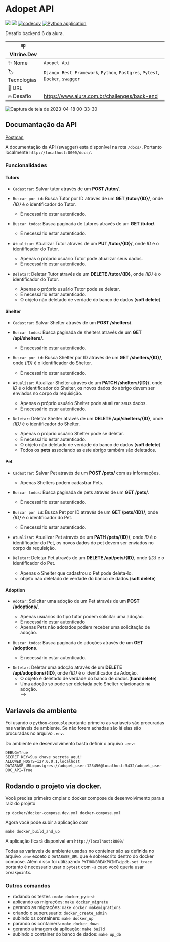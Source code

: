 # Adopet API

![](https://img.shields.io/github/last-commit/HenriqueCCdA/adopet-api?style=plasti&ccolor=blue)
![](https://img.shields.io/badge/Autor-Henrique%20C%20C%20de%20Andrade-blue)
[![codecov](https://codecov.io/gh/HenriqueCCdA/adopet-api/branch/main/graph/badge.svg?token=ciUVhvgHSW)](https://codecov.io/gh/HenriqueCCdA/adopet-api)
[![Python application](https://github.com/HenriqueCCdA/adopet-api/actions/workflows/CI.yml/badge.svg?branch=main)](https://github.com/HenriqueCCdA/adopet-api/actions/workflows/CI.yml)

Desafio backend 6 da alura.

| :placard: Vitrine.Dev |     |
| -------------  | --- |
| :sparkles: Nome        | `Apopet Api`
| :label: Tecnologias | `Django Rest Framework`, `Python`, `Postgres`, `Pytest`, `Docker`, `swagger`
| :rocket: URL         |
| :fire: Desafio     | https://www.alura.com.br/challenges/back-end

![Captura de tela de 2023-04-18 00-33-30](https://user-images.githubusercontent.com/37959973/232665132-9077c415-d738-4ea0-ad1c-f519740a962e.png?text=imagem_do_projeto#vitrinedev)


## Documantação da API

[Postman](https://documenter.getpostman.com/view/18852890/2s93RRvsgF)

A documentação da API (swagger) esta disponível na rota `/docs/`. Portanto localmente `http://localhost:8000/docs/`.

### Funcionalidades

#### Tutors

- `Cadastrar`: Salvar tutor através de um **POST /tutor/**.

- `Buscar por id`: Busca Tutor por ID através de um **GET /tutor/{ID}/**, onde *{ID}* é o identificador do Tutor.
  - É necessário estar autenticado.

- `Buscar todos`: Busca paginada de tutores através de um **GET /tutor/**.
  - É necessário estar autenticado.

- `Atualizar`: Atualizar Tutor através de um **PUT /tutor/{ID}/**, onde *ID* é o identificador do Tutor.
  - Apenas o próprio usuário Tutor pode atualizar seus dados.
  - É necessário estar autenticado.

- `Deletar`: Deletar Tutor através de um **DELETE /tutor/{ID}**, onde *{ID}* é o identificador do Tutor.
  - Apenas o próprio usuário Tutor pode se deletar.
  - É necessário estar autenticado.
  - O objeto não deletado de verdade do banco de dados (**soft delete**)

#### Shelter

- `Cadastrar`: Salvar Shelter através de um **POST /shelters/**.

- `Buscar todos`: Busca paginada de shelters através de um **GET /api/shelters/**.
  - É necessário estar autenticado.

- `Buscar por id`: Busca Shelter por ID através de um **GET /shelters/{ID}/**, onde *{ID}* é o identificador do Shelter.
  - É necessário estar autenticado.

- `Atualizar`: Atualizar Shelter através de um **PATCH /shelters/{ID}/**, onde *ID* é o identificador do Shelter,
  os novos dados do abrigo devem ser enviados no corpo da requisição.
  - Apenas o próprio usuário Shelter pode atualizar seus dados.
  - É necessário estar autenticado.

- `Deletar`: Deletar Shelter através de um **DELETE /api/shelters/{ID}**, onde *{ID}* é o identificador do Shelter.
  - Apenas o próprio usuário Shelter pode se deletar.
  - É necessário estar autenticado.
  - O objeto não deletado de verdade do banco de dados (**soft delete**)
  - Todos os **pets** associando as este abrigo também são deletados.

#### Pet
- `Cadastrar`: Salvar Pet através de um **POST /pets/** com as informações.
  - Apenas Shelters podem cadastrar Pets.

- `Buscar todos`: Busca paginada de pets através de um **GET /pets/**.
  - É necessário estar autenticado.

- `Buscar por id`: Busca Pet por ID através de um **GET /pets/{ID}/**, onde *{ID}* é o identificador do Pet.
  - É necessário estar autenticado.

- `Atualizar`: Atualizar Pet através de um **PATH /pets/{ID}/**, onde *ID* é o identificador do Pet,
  os novos dados do pet devem ser enviados no corpo da requisição.
  <!-- - Apenas o Shelter que cadastrou o Pet pode atualiza-lo. -->

- `Deletar`: Deletar Pet através de um **DELETE /api/pets/{ID}**, onde *{ID}* é o identificador do Pet.
  - Apenas o Shelter que cadastrou o Pet pode deleta-lo.
  - objeto não deletado de verdade do banco de dados (**soft delete**)
  <!-- - Pet relacionado a uma Adoption não pode ser deletado. -->

#### Adoption
- `Adotar`: Solicitar uma adoção de um Pet através de um **POST /adoptions/**.
  - Apenas usuários do tipo tutor podem solicitar uma adoção.
  - É necessário estar autenticado
  - Apenas Pets não adotados podem receber uma solicitação de adoção.

- `Buscar todos`: Busca paginada de adoções através de um **GET /adoptions**.
  - É necessário estar autenticado.
  <!-- - Busca somente adoções relacionadas ao usuário autenticado (Shelter ou Guardian). -->

<!-- - `Atualizar status`: Atualização de status através de um ** /api/adoptions/{ID}/status** com a informação *status*
  em um JSON no corpor da requisição. Os status possíveis são *ANALYSING*, *CONCLUDED* e *CANCELED*. Apenas usuários do tipo
  Shelter atualizar status.
  - Uma adoção só pode ter o status atualizado pelo Shelter relacionado na adoção.<br> -->

- `Deletar`: Deletar uma adoção através de um **DELETE /api/adoptions/{ID}**, onde *{ID}* é o identificador da Adoção.
  - O objeto é deletado de verdade do banco de dados.(**hard delete**)
  - Uma adoção só pode ser deletada pelo Shelter relacionado na adoção.<br> -->


## Variaveis de ambiente

Foi usando o `python-decouple` portanto primeiro as variaveis são procuradas nas variaveis de ambiente. Se não forem achadas são lá elas são procuradas no arquivo `.env`.

Do ambiente de desenvolvimento basta definir o arquivo `.env`:

```
DEBUG=True
SECRET_KEY=Sua_chave_secreta_aqui!
ALLOWED_HOSTS=127.0.0.1,localhost
DATABASE_URL=postgres://adopet_user:123456@localhost:5432/adopet_user
DOC_API=True
```

## Rodando o projeto via docker.

Você precisa primeiro cmpiar o docker compose de desenvolvimento para a raiz do projeto

```console
cp docker/docker-compose.dev.yml docker-compose.yml
```

Agora você pode subir a aplicação com

```console
make docker_build_and_up
```

A aplicação ficará disponivel em `http://localhost:8000/`

Todas as variaveis de ambiente usadas no conteiner são as definida no arquivo `.env` exceto o `DATABASE_URL` que é sobrescrito dentro do docker compose. Além disso foi utilizazndo `PYTHONBREAKPOINT=ipdb.set_trace` portanto é necessario usar o `pytest` com `-s` caso você queria usar `breakpoints`.

### Outros comandos

* rodando os testes : `make docker_pytest`
* aplicando as migrações: `make docker_migrate`
* gerando as migrações: `make docker_makemigrations`
* criando o superusuario: `docker_create_admin`
* subindo os containers: `make docker_up`
* parando os containers: `make docker_down`
* gerando a imagem da aplicação: `make build`
* subindo o container do banco de dados: `make up_db`
